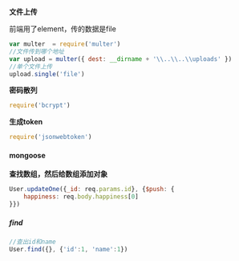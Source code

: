 **文件上传**

前端用了element，传的数据是file

```js
var multer  = require('multer')
//文件传到哪个地址
var upload = multer({ dest: __dirname + '\\..\\..\\uploads' })
//单个文件上传
upload.single('file')
```

**密码散列**

```js
require('bcrypt')
```

**生成token**

```js
require('jsonwebtoken')
```

#### mongoose

**查找数组，然后给数组添加对象**

```js
User.updateOne({_id: req.params.id}, {$push: {
    happiness: req.body.happiness[0]
}})
```

##### find

```js
//查出id和name
User.find({}, {'id':1, 'name':1})
```

